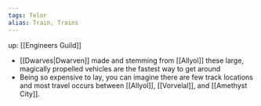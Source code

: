 ```yaml
---
tags: Telor
alias: Train, Trains
---
```

up:  [[Engineers Guild]]
- [[Dwarves|Dwarven]] made and stemming from [[Allyol]] these large, magically propelled vehicles are the fastest way to get around
- Being so expensive to lay, you can imagine there are few track locations and most travel occurs between [[Allyol]], [[Vorvelal]], and [[Amethyst City]].